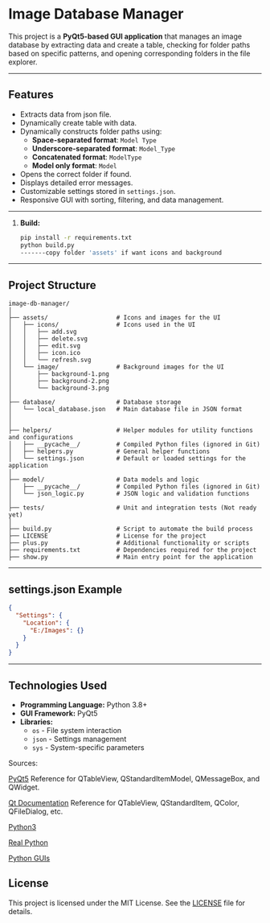
# **Image Database Manager**

This project is a **PyQt5-based GUI application** that manages an image database by extracting data and create a table, checking for folder paths based on specific patterns, and opening corresponding folders in the file explorer.

---

## **Features**
- Extracts data from json file.
- Dynamically create table with data.
- Dynamically constructs folder paths using:
  - **Space-separated format**: `Model Type`
  - **Underscore-separated format**: `Model_Type`
  - **Concatenated format**: `ModelType`
  - **Model only format**: `Model`
- Opens the correct folder if found.
- Displays detailed error messages.
- Customizable settings stored in `settings.json`.
- Responsive GUI with sorting, filtering, and data management.

---


1. **Build:**
   ```bash
   pip install -r requirements.txt
   python build.py
   -------copy folder 'assets' if want icons and background  
   ```
---

## **Project Structure**
```
image-db-manager/
│
├── assets/                   # Icons and images for the UI
│   ├── icons/                # Icons used in the UI
│   │   ├── add.svg
│   │   ├── delete.svg
│   │   ├── edit.svg
│   │   ├── icon.ico
│   │   └── refresh.svg
│   └── image/                # Background images for the UI
│       ├── background-1.png
│       ├── background-2.png
│       └── background-3.png
│
├── database/                 # Database storage
│   └── local_database.json   # Main database file in JSON format
│
│
├── helpers/                  # Helper modules for utility functions and configurations
│   ├── __pycache__/          # Compiled Python files (ignored in Git)
│   ├── helpers.py            # General helper functions
│   └── settings.json         # Default or loaded settings for the application
│
├── model/                    # Data models and logic
│   ├── __pycache__/          # Compiled Python files (ignored in Git)
│   └── json_logic.py         # JSON logic and validation functions
│
├── tests/                    # Unit and integration tests (Not ready yet)
│
├── build.py                  # Script to automate the build process
├── LICENSE                   # License for the project
├── plus.py                   # Additional functionality or scripts
├── requirements.txt          # Dependencies required for the project
├── show.py                   # Main entry point for the application
```

---

## **settings.json Example**
```json
{
  "Settings": {
    "Location": {
      "E:/Images": {}
    }
  }
}
```

---

## **Technologies Used**
- **Programming Language:** Python 3.8+
- **GUI Framework:** PyQt5
- **Libraries:** 
  - `os` - File system interaction
  - `json` - Settings management
  - `sys` - System-specific parameters

Sources:

[PyQt5](https://www.riverbankcomputing.com/static/Docs/PyQt5/) Reference for QTableView, QStandardItemModel, QMessageBox, and QWidget.

[Qt Documentation](https://doc.qt.io/) Reference for QTableView, QStandardItem, QColor, QFileDialog, etc.

[Python3](https://docs.python.org/3/library/)

[Real Python](https://realpython.com/)

[Python GUIs](https://www.pythonguis.com/)
## **License**
This project is licensed under the MIT License. See the [LICENSE](LICENSE) file for details.
